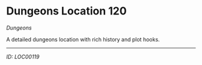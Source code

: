 # Dungeons Location 120

*Dungeons*

A detailed dungeons location with rich history and plot hooks.

---
*ID: LOC00119*